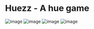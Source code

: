 # Huezz - A hue game

![image](https://github.com/deejayy/huezz/assets/3474106/942f3b10-b700-4fdb-960e-96a4a93730f8)
![image](https://github.com/deejayy/huezz/assets/3474106/ba864b70-ad43-4339-9804-847441d7b53f)
![image](https://github.com/deejayy/huezz/assets/3474106/acc46f68-f74d-4946-a4a5-8edf5413a90c)
![image](https://github.com/deejayy/huezz/assets/3474106/3d5be9cf-e301-4923-a5c9-62cc645b4c80)
